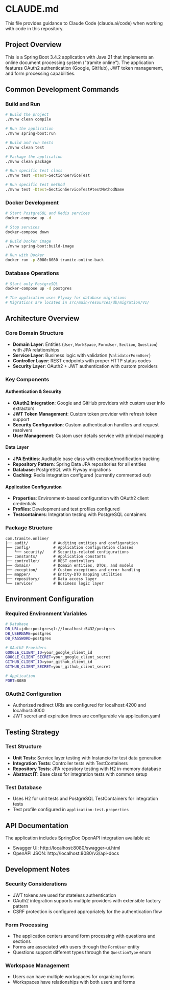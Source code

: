 # CLAUDE.md

This file provides guidance to Claude Code (claude.ai/code) when working with code in this repository.

## Project Overview

This is a Spring Boot 3.4.2 application with Java 21 that implements an online document processing system ("tramite online"). The application features OAuth2 authentication (Google, GitHub), JWT token management, and form processing capabilities.

## Common Development Commands

### Build and Run
```bash
# Build the project
./mvnw clean compile

# Run the application
./mvnw spring-boot:run

# Build and run tests
./mvnw clean test

# Package the application
./mvnw clean package

# Run specific test class
./mvnw test -Dtest=SectionServiceTest

# Run specific test method
./mvnw test -Dtest=SectionServiceTest#testMethodName
```

### Docker Development
```bash
# Start PostgreSQL and Redis services
docker-compose up -d

# Stop services
docker-compose down

# Build Docker image
./mvnw spring-boot:build-image

# Run with Docker
docker run -p 8080:8080 tramite-online-back
```

### Database Operations
```bash
# Start only PostgreSQL
docker-compose up -d postgres

# The application uses Flyway for database migrations
# Migrations are located in src/main/resources/db/migration/V1/
```

## Architecture Overview

### Core Domain Structure
- **Domain Layer**: Entities (`User`, `WorkSpace`, `FormUser`, `Section`, `Question`) with JPA relationships
- **Service Layer**: Business logic with validation (`ValidatorFormUser`)
- **Controller Layer**: REST endpoints with proper HTTP status codes
- **Security Layer**: OAuth2 + JWT authentication with custom providers

### Key Components

#### Authentication & Security
- **OAuth2 Integration**: Google and GitHub providers with custom user info extractors
- **JWT Token Management**: Custom token provider with refresh token support
- **Security Configuration**: Custom authentication handlers and request resolvers
- **User Management**: Custom user details service with principal mapping

#### Data Layer
- **JPA Entities**: Auditable base class with creation/modification tracking
- **Repository Pattern**: Spring Data JPA repositories for all entities
- **Database**: PostgreSQL with Flyway migrations
- **Caching**: Redis integration configured (currently commented out)

#### Application Configuration
- **Properties**: Environment-based configuration with OAuth2 client credentials
- **Profiles**: Development and test profiles configured
- **Testcontainers**: Integration testing with PostgreSQL containers

### Package Structure
```
com.tramite.online/
├── audit/           # Auditing entities and configuration
├── config/          # Application configuration classes
│   └── security/    # Security-related configurations
├── constants/       # Application constants
├── controller/      # REST controllers
├── domain/          # Domain entities, DTOs, and models
├── exception/       # Custom exceptions and error handling
├── mapper/          # Entity-DTO mapping utilities
├── repository/      # Data access layer
└── service/         # Business logic layer
```

## Environment Configuration

### Required Environment Variables
```bash
# Database
DB_URL=jdbc:postgresql://localhost:5432/postgres
DB_USERNAME=postgres
DB_PASSWORD=postgres

# OAuth2 Providers
GOOGLE_CLIENT_ID=your_google_client_id
GOOGLE_CLIENT_SECRET=your_google_client_secret
GITHUB_CLIENT_ID=your_github_client_id
GITHUB_CLIENT_SECRET=your_github_client_secret

# Application
PORT=8080
```

### OAuth2 Configuration
- Authorized redirect URIs are configured for localhost:4200 and localhost:3000
- JWT secret and expiration times are configurable via application.yaml

## Testing Strategy

### Test Structure
- **Unit Tests**: Service layer testing with Instancio for test data generation
- **Integration Tests**: Controller tests with TestContainers
- **Repository Tests**: JPA repository testing with H2 in-memory database
- **Abstract IT**: Base class for integration tests with common setup

### Test Database
- Uses H2 for unit tests and PostgreSQL TestContainers for integration tests
- Test profile configured in `application-test.properties`

## API Documentation

The application includes SpringDoc OpenAPI integration available at:
- Swagger UI: http://localhost:8080/swagger-ui.html
- OpenAPI JSON: http://localhost:8080/v3/api-docs

## Development Notes

### Security Considerations
- JWT tokens are used for stateless authentication
- OAuth2 integration supports multiple providers with extensible factory pattern
- CSRF protection is configured appropriately for the authentication flow

### Form Processing
- The application centers around form processing with questions and sections
- Forms are associated with users through the `FormUser` entity
- Questions support different types through the `QuestionType` enum

### Workspace Management
- Users can have multiple workspaces for organizing forms
- Workspaces have relationships with both users and forms